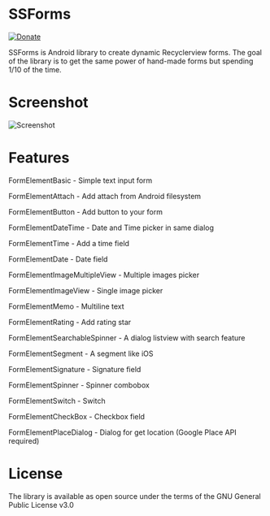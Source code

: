 # SSForms

[![Donate](https://img.shields.io/badge/Donate-PayPal-green.svg)](https://www.paypal.me/AAlessandroni)

SSForms is Android library to create dynamic Recyclerview forms.
The goal of the library is to get the same power of hand-made forms but spending 1/10 of the time.

# Screenshot

![Screenshot](http://url/to/img.png)


# Features
FormElementBasic - Simple text input form

FormElementAttach - Add attach from Android filesystem

FormElementButton - Add button to your form

FormElementDateTime - Date and Time picker in same dialog

FormElementTime - Add a time field 

FormElementDate - Date field

FormElementImageMultipleView - Multiple images picker

FormElementImageView - Single image picker

FormElementMemo - Multiline text

FormElementRating - Add rating star

FormElementSearchableSpinner - A dialog listview with search feature

FormElementSegment - A segment like iOS

FormElementSignature - Signature field

FormElementSpinner - Spinner combobox

FormElementSwitch - Switch

FormElementCheckBox - Checkbox field

FormElementPlaceDialog - Dialog for get location (Google Place API required)




# License
The library is available as open source under the terms of the GNU General Public License v3.0
